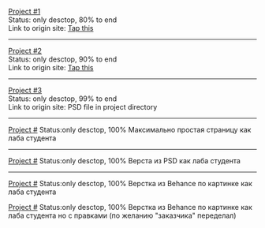 [Project #1](http://bit.ly/30RXfWA) <br>
Status: only desctop, 80% to end <br>
Link to origin site: [Tap this](http://demo2.drfuri.com/baroque2/)

<hr>


[Project #2](http://bit.ly/2RonalF) <br>
Status: only desctop, 90% to end <br>
Link to origin site: [Tap this](https://kloe.qodeinteractive.com/shop-home/)

<hr>


[Project #3](http://bit.ly/2sWvsYt) <br>
Status: only desctop, 99% to end <br>
Link to origin site: PSD file in project directory

<hr>

[Project #](google)
Status:only desctop, 100%
Максимально простая страницу как лаба студента

<hr>

[Project #](KappeHome)
Status:only desctop, 100%
Верста из PSD как лаба студента

<hr>

[Project #](NeworMedia)
Status:only desctop, 100%
Верстка из Behanсe по картинке как лаба студента

[Project #](NeworMedia(v2))
Status:only desctop, 100%
Верстка из Behanсe по картинке как лаба студента но с правками (по желанию "заказчика" переделал)
